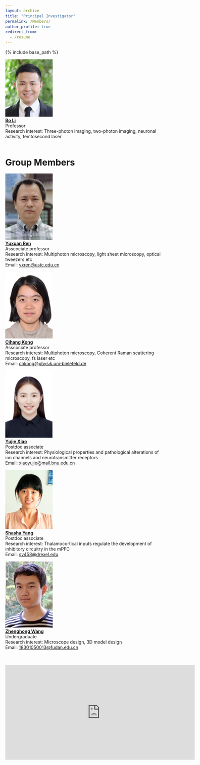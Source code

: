 ```yaml
---
layout: archive
title: "Principal Investigator"
permalink: /Members/
author_profile: true
redirect_from:
  - /resume
---
```


{% include base_path %}

<img src='/images/IMG_4123.jpg' width='150'><br/>
[**Bo Li**](/_pages/Members-BoLi)<br/>
Professor<br/>
Research interest: Three-photon imaging, two-photon imaging, neuronal activity, femtosecond laser<br/>
<br/>
# Group Members
<img src='/images/Members-YuxuanRen.jpg' width='150'><br/>
[**Yuxuan Ren**](/_pages/Members-YuxuanRen)<br/>
Asscociate professor<br/>
Research interest: Multiphoton microscopy, light sheet microscopy, optical tweezers etc<br/>
Email: yxren@ustc.edu.cn

<img src='/images/Members-CihangKong.jpg' width='150'><br/>
[**Cihang Kong**](/_pages/Members-CihangKong)<br/>
Asscociate professor<br/>
Research interest: Multiphoton microscopy, Coherent Raman scattering microscopy, fs laser etc<br/>
Email: chkong@physik.uni-bielefeld.de

<img src='/images/Members-YujieXiao.jpg' width='150'><br/>
[**Yujie Xiao**](/_pages/Members-YujieXiao)<br/>
Postdoc associate<br/>
Research interest: Physiological properties and pathological alterations of ion channels and neurotransmitter receptors<br/>
Email: xiaoyujie@mail.bnu.edu.cn

<img src='/images/Members-ShashaYang.jpg' width='150'><br/>
[**Shasha Yang**](/_pages/Members-ShashaYang)<br/>
Postdoc associate<br/>
Research interest: Thalamocortical inputs regulate the development of inhibitory circuitry in the mPFC<br/>
Email: sy458@drexel.edu

<img src='/images/Members-ZhenghongWang.jpg' width='150'><br/>
[**Zhenghong Wang**](/_pages/Members-ZhenghongWang)<br/>
Undergraduate<br/>
Research interest: Microscope design, 3D model design<br/>
Email: 18301050013@fudan.edu.cn
<br/>
<br/>
<br/>

<iframe src="http://118.25.75.221/map2.html" width="600" height="300" frameborder="0" scrolling="no"></iframe>
